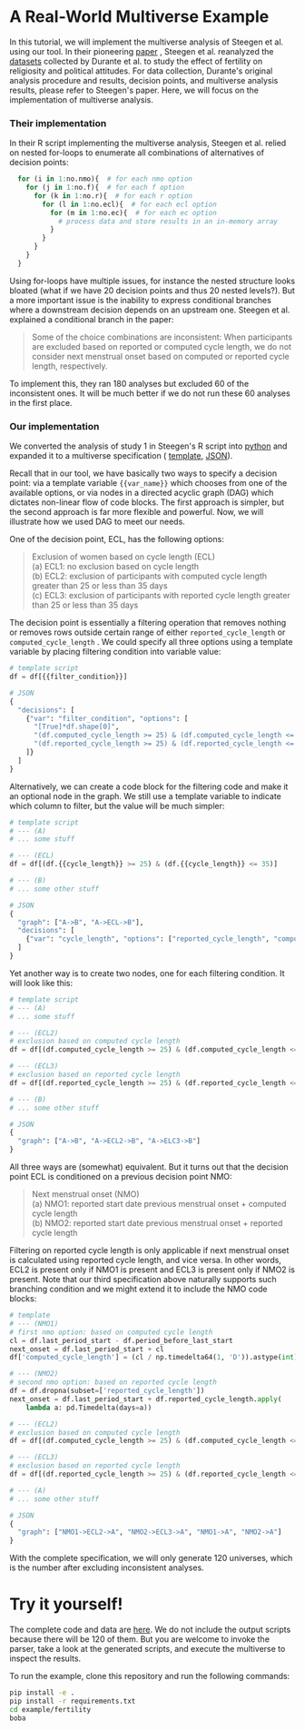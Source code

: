# A Real-World Multiverse Example

In this tutorial, we will implement the multiverse analysis of Steegen et al.
using our tool. In their pioneering [paper](
https://journals.sagepub.com/doi/full/10.1177/1745691616658637
) , Steegen et al. reanalyzed the [datasets](https://osf.io/zj68b/)
collected by Durante et al. to study the effect of fertility on religiosity
and political attitudes. For data collection, Durante's original analysis
procedure and results, decision points, and multiverse analysis
results, please refer to Steegen's paper. Here, we will focus on the
implementation of multiverse analysis.

### Their implementation

In their R script implementing the multiverse analysis, Steegen et al. relied
on nested for-loops to enumerate all combinations of alternatives of decision
points:

```r
  for (i in 1:no.nmo){  # for each nmo option
    for (j in 1:no.f){  # for each f option
      for (k in 1:no.r){  # for each r option
        for (l in 1:no.ecl){  # for each ecl option
          for (m in 1:no.ec){  # for each ec option
            # process data and store results in an in-memory array
          }
        }
      }
    }
  }
```
Using for-loops have multiple issues, for instance the nested structure looks
bloated (what if we have 20 decision points and thus 20 nested levels?).
But a more important issue is the inability to express
conditional branches where a downstream decision depends on an upstream one.
Steegen et al. explained a conditional branch in the paper:

> Some of the choice combinations are inconsistent: When participants are
> excluded based on reported or computed cycle
> length, we do not consider next menstrual onset based on
> computed or reported cycle length, respectively. 

To implement this, they ran 180 analyses but excluded 60 of the inconsistent
ones. It will be much better if we do not run these 60 analyses in the first
place.

### Our implementation

We converted the analysis of study 1 in Steegen's R script into
[python](https://github.com/uwdata/multiverse-spec/blob/master/example/fertility/script.py)
and expanded it to a multiverse specification (
[template](https://github.com/uwdata/multiverse-spec/blob/master/example/fertility/script_annotated.py),
[JSON](https://github.com/uwdata/multiverse-spec/blob/master/example/fertility/spec.json)).

Recall that in our tool, we have basically 
two ways to specify a decision point: via a template variable `{{var_name}}`
which chooses from one of the available options, or via nodes in
a directed acyclic graph (DAG) which dictates non-linear flow of code blocks.
The first approach is simpler, but the second approach is far more flexible 
and powerful. Now, we will illustrate how we used DAG to meet our needs.

One of the decision point, ECL, has the following options:

> Exclusion of women based on cycle length (ECL)  
> (a) ECL1: no exclusion based on cycle length  
> (b) ECL2: exclusion of participants with computed cycle
length greater than 25 or less than 35 days  
> (c) ECL3: exclusion of participants with reported cycle
length greater than 25 or less than 35 days

The decision point is essentially a filtering operation that removes nothing
or removes rows outside certain range of either `reported_cycle_length` or
`computed_cycle_length` . We could specify all three options using a template
variable by placing filtering condition into variable value:

``` python
# template script
df = df[{{filter_condition}}]

# JSON
{
  "decisions": [
    {"var": "filter_condition", "options": [
      "[True]*df.shape[0]",
      "(df.computed_cycle_length >= 25) & (df.computed_cycle_length <= 35)",
      "(df.reported_cycle_length >= 25) & (df.reported_cycle_length <= 35)"
    ]}
  ]
}
```
Alternatively, we can create a code block for the filtering code and make it
an optional node in the graph. We still use a template variable to indicate
which column to filter, but the value will be much simpler:

```python
# template script
# --- (A)
# ... some stuff

# --- (ECL)
df = df[(df.{{cycle_length}} >= 25) & (df.{{cycle_length}} <= 35)]

# --- (B)
# ... some other stuff

# JSON
{
  "graph": ["A->B", "A->ECL->B"],
  "decisions": [
    {"var": "cycle_length", "options": ["reported_cycle_length", "computed_cycle_length"]}
  ]
}
```

Yet another way is to create two nodes, one for each filtering condition. It
will look like this:

```python
# template script
# --- (A)
# ... some stuff

# --- (ECL2)
# exclusion based on computed cycle length
df = df[(df.computed_cycle_length >= 25) & (df.computed_cycle_length <= 35)]

# --- (ECL3)
# exclusion based on reported cycle length
df = df[(df.reported_cycle_length >= 25) & (df.reported_cycle_length <= 35)]

# --- (B)
# ... some other stuff

# JSON
{
  "graph": ["A->B", "A->ECL2->B", "A->ELC3->B"]
}
```
All three ways are (somewhat) equivalent. But it turns out that the decision
point ECL is conditioned on a previous decision point NMO:

> Next menstrual onset (NMO)  
> (a) NMO1: reported start date previous menstrual onset +
computed cycle length  
> (b) NMO2: reported start date previous menstrual onset +
reported cycle length

Filtering on reported cycle length is only applicable if next menstrual onset
is calculated using reported cycle length, and vice versa. In other words, ECL2
is present only if NMO1 is present and ECL3 is present only if NMO2 is present.
Note that our third specification above naturally supports such branching
condition and we might extend it to include the NMO code blocks:

```python
# template
# --- (NMO1)
# first nmo option: based on computed cycle length
cl = df.last_period_start - df.period_before_last_start
next_onset = df.last_period_start + cl
df['computed_cycle_length'] = (cl / np.timedelta64(1, 'D')).astype(int)

# --- (NMO2)
# second nmo option: based on reported cycle length
df = df.dropna(subset=['reported_cycle_length'])
next_onset = df.last_period_start + df.reported_cycle_length.apply(
    lambda a: pd.Timedelta(days=a))

# --- (ECL2)
# exclusion based on computed cycle length
df = df[(df.computed_cycle_length >= 25) & (df.computed_cycle_length <= 35)]

# --- (ECL3)
# exclusion based on reported cycle length
df = df[(df.reported_cycle_length >= 25) & (df.reported_cycle_length <= 35)]

# --- (A)
# ... some other stuff

# JSON
{
  "graph": ["NMO1->ECL2->A", "NMO2->ECL3->A", "NMO1->A", "NMO2->A"]
}
```

With the complete specification, we will only generate 120 universes, which is 
the number after excluding inconsistent analyses.

# Try it yourself!

The complete code and data are [here](
https://github.com/uwdata/multiverse-spec/tree/master/example/fertility).
We do not include the output scripts because there will be 120 of them. But
you are welcome to invoke the parser, take a look at the generated scripts, 
and execute the multiverse to inspect the results.

To run the example, clone this repository and run the following commands:

```bash
pip install -e .
pip install -r requirements.txt
cd example/fertility
boba
```

